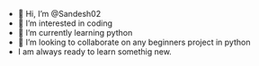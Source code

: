 - 👋 Hi, I’m @Sandesh02
- 👀 I’m interested in coding
- 🌱 I’m currently learning python
- 💞️ I’m looking to collaborate on any beginners project in python
- I am always ready to learn somethig new.
